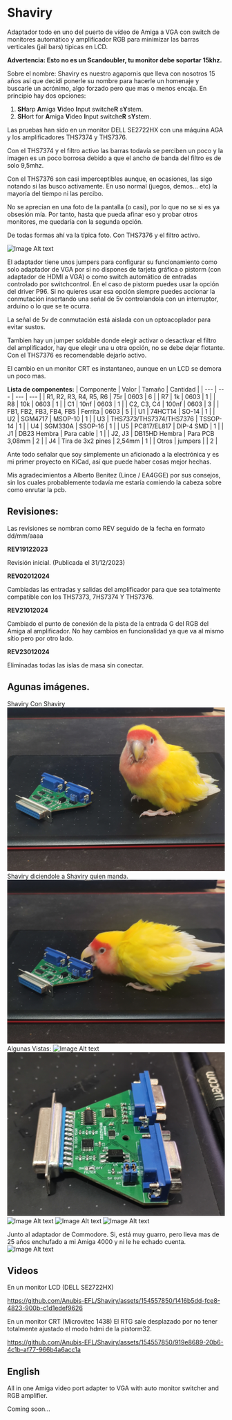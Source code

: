 # Shaviry
Adaptador todo en uno del puerto de vídeo de Amiga a VGA con switch de monitores automático y amplificador RGB para minimizar las barras verticales (jail bars) típicas en LCD.

****Advertencia: Esto no es un Scandoubler, tu monitor debe soportar 15khz.****

Sobre el nombre: Shaviry es nuestro agapornis que lleva con nosotros 15 años así que decidí ponerle su nombre para hacerle un homenaje y buscarle un acrónimo, algo forzado pero que mas o menos encaja.
En principio hay dos opciones:

  1) ****SH****arp ****A****miga ****V****ideo ****I****nput switche****R**** s****Y****stem.
  2) ****SH****ort for ****A****miga ****V****ideo ****I****nput switche****R**** s****Y****stem.

Las pruebas han sido en un monitor DELL SE2722HX con una máquina AGA y los amplificadores THS7374 y THS7376.

Con el THS7374 y el filtro activo las barras todavía se perciben un poco y la imagen es un poco borrosa debido a que el ancho de banda del filtro es de solo 9,5mhz.

Con el THS7376 son casi imperceptibles aunque, en ocasiones, las sigo notando si las busco activamente. En uso normal (juegos, demos... etc) la mayoría del tiempo ni las percibo.

No se aprecian en una foto de la pantalla (o casi), por lo que no se si es ya obsesión mía. Por tanto, hasta que pueda afinar eso y probar otros monitores,  me quedaría con la segunda opción.

De todas formas ahí va la típica foto. Con THS7376 y el filtro activo.

![Image Alt text](/imagenes/Amiga_boot_con_Shaviry.jpg "Boot Screen")

El adaptador tiene unos jumpers para configurar su funcionamiento como solo adaptador de VGA por si no dispones de tarjeta gráfica o pistorm (con adaptador de HDMI a VGA)
o como switch automático de entradas controlado por switchcontrol. En el caso de pistorm puedes usar la opción del driver P96. Si no quieres usar esa opción siempre puedes 
accionar la conmutación insertando una señal de 5v controlandola con un interruptor, arduino o lo que se te ocurra.

La señal de 5v de conmutación está aislada con un optoacoplador para evitar sustos.

Tambien hay un jumper soldable donde elegir activar o desactivar el filtro del amplificador, hay que elegir una u otra opción, no se debe dejar flotante. Con el THS7376 es recomendable dejarlo activo.

El cambio en un monitor CRT es instantaneo, aunque en un LCD se demora un poco mas.

****Lista de componentes:****
 | Componente | Valor | Tamaño | Cantidad |
 | --- | --- | --- | --- |
 | R1, R2, R3, R4, R5, R6 | 75r | 0603 | 6 |
 | R7 | 1k | 0603 | 1 |
 | R8 | 10k | 0603 | 1 |
 | C1 | 10nf | 0603 | 1 |
 | C2, C3, C4 | 100nf | 0603 | 3 |
 | FB1, FB2, FB3, FB4, FB5 | Ferrita | 0603 | 5 |
 | U1 | 74HCT14 | SO-14 | 1 |
 | U2 | SGM4717 | MSOP-10 | 1 |
 | U3 | THS7373/THS7374/THS7376 | TSSOP-14 | 1 |
 | U4 | SGM330A | SSOP-16 | 1 |
 | U5 | PC817/EL817 | DIP-4 SMD | 1 |
 | J1 | DB23 Hembra | Para cable | 1 |
 | J2, J3 | DB15HD Hembra | Para PCB 3,08mm | 2 |
 | J4 | Tira de 3x2 pines | 2,54mm | 1 |
 | Otros | jumpers | | 2 |
 
 


Ante todo señalar que soy simplemente un aficionado a la electrónica y es mi primer proyecto en KiCad, así que puede haber cosas mejor hechas.

Mis agradecimientos a Alberto Benitez (Lince / EA4GGE) por sus consejos, sin los cuales probablemente todavía me estaría comiendo la cabeza sobre como enrutar la pcb.
  
## Revisiones:

Las revisiones se nombran como REV seguido de la fecha en formato dd/mm/aaaa

  ****REV19122023****

Revisión inicial. (Publicada el 31/12/2023)

  
 ****REV02012024****

Cambiadas las entradas y salidas del amplificador para que sea totalmente compatible con los THS7373, 7HS7374 Y THS7376.

 ****REV21012024****
 
Cambiado el punto de conexión de la pista de la entrada G del RGB del Amiga al amplificador. No hay cambios en funcionalidad ya que va al mismo sítio pero por otro lado.

 ****REV23012024****

 Eliminadas todas las islas de masa sin conectar.

 
## Agunas imágenes.

Shaviry Con Shaviry
![Image Alt text](/imagenes/Shaviry_adapter_1.jpg "Shaviry con Shaviry")
Shaviry diciendole a Shaviry quien manda.
![Image Alt text](/imagenes/Shaviry_adapter_2.jpg "Shaviry discutiendo con Shaviry")
Algunas Vistas:
![Image Alt text](/imagenes/Shaviry_adapter_3.jpg "Vista 1")
![Image Alt text](/imagenes/Shaviry_adapter_4.jpg "Vista 2")
![Image Alt text](/imagenes/Shaviry_adapter_5.jpg "Vista 3")
![Image Alt text](/imagenes/Shaviry_adapter_6.jpg "Vista 4")
![Image Alt text](/imagenes/Shaviry_adapter_7.jpg "Vista 5")

Junto al adaptador de Commodore. Si, está muy guarro, pero lleva mas de 25 años enchufado a mi Amiga 4000 y ni le he echado cuenta.
![Image Alt text](/imagenes/Shaviry_adapter_8.jpg "Junto al adaptador de Commodore")

## Videos

En un monitor LCD (DELL SE2722HX)


https://github.com/Anubis-EFL/Shaviry/assets/154557850/1416b5dd-fce8-4823-900b-c1d1edef9626

En un monitor CRT (Microvitec 1438) El RTG sale desplazado por no tener totalmente ajustado el modo hdmi de la pistorm32.




https://github.com/Anubis-EFL/Shaviry/assets/154557850/919e8689-20b6-4c1b-af77-966b4a6acc1a



## English

All in one Amiga video port adapter to VGA with auto monitor switcher and RGB amplifier.

Coming soon...
